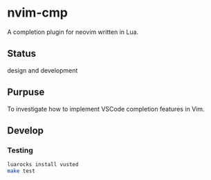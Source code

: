 # nvim-cmp

A completion plugin for neovim written in Lua.

## Status

design and development


## Purpuse

To investigate how to implement VSCode completion features in Vim.


## Develop

### Testing

```sh
luarocks install vusted
make test
```



